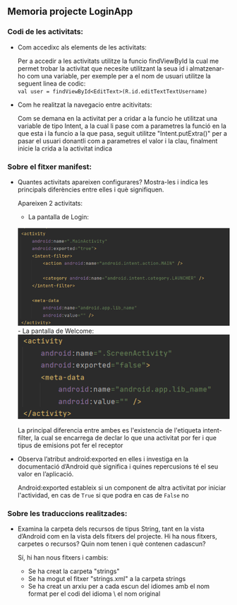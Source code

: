 ## Memoria projecte LoginApp

### Codi de les activitats:

- Com accedixc als elements de les activitats:

    Per a accedir a les activitats utilitze la funcio findViewById la cual me permet trobar la activitat que necesite utilitzant la seua id i almatzenar-ho com una variable, per exemple per a el nom de usuari utilitze la seguent linea de codic: <br>
    `val user = findViewById<EditText>(R.id.editTextTextUsername)`

- Com he realitzat la navegacio entre acitivitats:

    Com se demana en la activitat per a cridar a la funcio he utilitzat una variable de tipo Intent, a la cual li pase com a parametres la funció en la que esta i la funcio a la que pasa, seguit utilitze "Intent.putExtra()" per a pasar el usuari donantli com a parametres el valor i la clau, finalment inicie la crida a la activitat indica

### Sobre el fitxer manifest:

- Quantes activitats apareixen configurares? Mostra-les i indica les principals diferències entre elles i què signifiquen.

    Apareixen 2 activitats:
    - La pantalla de Login: 
    <br>
    <img src="./MainActivity.png">
    <br>
    - La pantalla de Welcome:    
    <br>
    <img src="./ScreenActivity.png">
    <br>

    La principal diferencia entre ambes es l'existencia de l'etiqueta intent-filter, la cual se encarrega de declar lo que una activitat por fer i que tipus de emisions pot fer el receptor

- Observa l’atribut android:exported en elles i investiga en la documentació d’Android què significa i quines repercusions té el seu valor en l’aplicació.

    Android:exported estableix si un component de altra activitat por iniciar l'actividad, en cas de `True` si que podra en cas de `False` no

### Sobre les traduccions realitzades:

- Examina la carpeta dels recursos de tipus String, tant en la vista d’Android com en la vista dels fitxers del projecte. Hi ha nous fitxers, carpetes o recursos? Quin nom tenen i què contenen cadascun?

    Sí, hi han nous fitxers i cambis:
    - Se ha creat la carpeta "strings"
    - Se ha mogut el fitxer "strings.xml" a la carpeta strings
    - Se ha creat un arxiu per a cada escun del idiomes amb el nom format per el codi del idioma \ el nom original